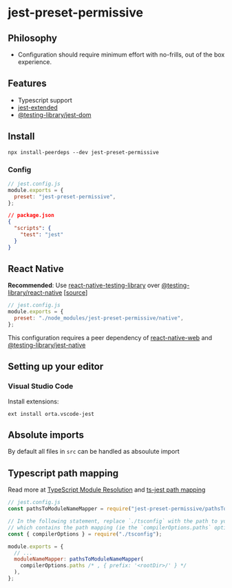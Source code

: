 # jest-preset-permissive

## Philosophy

- Configuration should require minimum effort with no-frills, out of the box experience.

## Features

- Typescript support
- [jest-extended](https://github.com/jest-community/jest-extended)
- [@testing-library/jest-dom](https://github.com/testing-library/jest-dom)

## Install

```shell
npx install-peerdeps --dev jest-preset-permissive
```

### Config

```js
// jest.config.js
module.exports = {
  preset: "jest-preset-permissive",
};
```

```json
// package.json
{
  "scripts": {
    "test": "jest"
  }
}
```

## React Native

**Recommended**: Use [react-native-testing-library](https://github.com/callstack/react-native-testing-library) over [@testing-library/react-native](https://github.com/testing-library/native-testing-library) [[source](https://twitter.com/kentcdodds/status/1283815988496961537)]

```js
// jest.config.js
module.exports = {
  preset: "./node_modules/jest-preset-permissive/native",
};
```

This configuration requires a peer dependency of [react-native-web](https://github.com/necolas/react-native-web) and [@testing-library/jest-native](https://github.com/testing-library/jest-native)

## Setting up your editor

### Visual Studio Code

Install extensions:

```shell
ext install orta.vscode-jest
```

## Absolute imports

By default all files in `src` can be handled as absoulute import

## Typescript path mapping

Read more at [TypeScript Module Resolution](https://www.typescriptlang.org/docs/handbook/module-resolution.html#path-mapping) and [ts-jest path mapping](https://kulshekhar.github.io/ts-jest/user/config/#paths-mapping)

```js
// jest.config.js
const pathsToModuleNameMapper = require("jest-preset-permissive/pathsToModuleNameMapper"); // reuses the one from ts-jest

// In the following statement, replace `./tsconfig` with the path to your `tsconfig` file
// which contains the path mapping (ie the `compilerOptions.paths` option):
const { compilerOptions } = require("./tsconfig");

module.exports = {
  // ...
  moduleNameMapper: pathsToModuleNameMapper(
    compilerOptions.paths /* , { prefix: '<rootDir>/' } */
  ),
};
```
